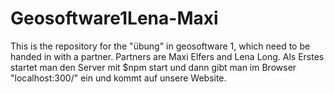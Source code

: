 # Geosoftware1Lena-Maxi
This is the repository for the "übung" in geosoftware 1, which need to be handed in with a partner.
Partners are Maxi Elfers and Lena Long.
Als Erstes startet man den Server mit $npm start und dann gibt man im Browser "localhost:300/" ein und kommt auf unsere Website.
